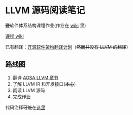 # LLVM 源码阅读笔记

~~暨~~软件体系结构课程作业(作业在 [wiki](https://github.com/Wonicon/LLVM-notes/wiki) 里)

[课程 wiki](https://github.com/caochun/sa2016/wiki)

已有翻译：[开源软件架构翻译计划](http://www.ituring.com.cn/minibook/19)（~~然而并没有 LLVM 的翻译~~）

## 路线图

1. 翻译 [AOSA LLVM 章节](http://aosabook.org/en/llvm.html)
2. 了解 LLVM IR 和开发接口(~~本心~~)
3. 阅读 LLVM 源码
4. ~~完成作业~~

代码注释~~可能~~在[这里](https://github.com/Wonicon/llvm)

